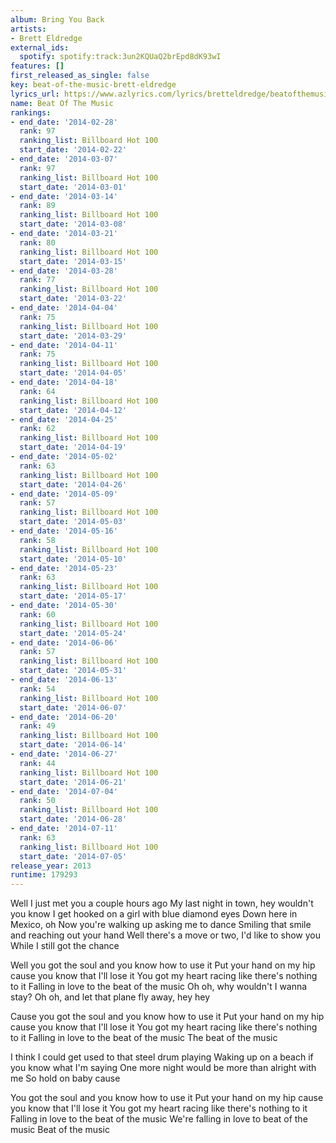 ```yaml
---
album: Bring You Back
artists:
- Brett Eldredge
external_ids:
  spotify: spotify:track:3un2KQUaQ2brEpd8dK93wI
features: []
first_released_as_single: false
key: beat-of-the-music-brett-eldredge
lyrics_url: https://www.azlyrics.com/lyrics/bretteldredge/beatofthemusic.html
name: Beat Of The Music
rankings:
- end_date: '2014-02-28'
  rank: 97
  ranking_list: Billboard Hot 100
  start_date: '2014-02-22'
- end_date: '2014-03-07'
  rank: 97
  ranking_list: Billboard Hot 100
  start_date: '2014-03-01'
- end_date: '2014-03-14'
  rank: 89
  ranking_list: Billboard Hot 100
  start_date: '2014-03-08'
- end_date: '2014-03-21'
  rank: 80
  ranking_list: Billboard Hot 100
  start_date: '2014-03-15'
- end_date: '2014-03-28'
  rank: 77
  ranking_list: Billboard Hot 100
  start_date: '2014-03-22'
- end_date: '2014-04-04'
  rank: 75
  ranking_list: Billboard Hot 100
  start_date: '2014-03-29'
- end_date: '2014-04-11'
  rank: 75
  ranking_list: Billboard Hot 100
  start_date: '2014-04-05'
- end_date: '2014-04-18'
  rank: 64
  ranking_list: Billboard Hot 100
  start_date: '2014-04-12'
- end_date: '2014-04-25'
  rank: 62
  ranking_list: Billboard Hot 100
  start_date: '2014-04-19'
- end_date: '2014-05-02'
  rank: 63
  ranking_list: Billboard Hot 100
  start_date: '2014-04-26'
- end_date: '2014-05-09'
  rank: 57
  ranking_list: Billboard Hot 100
  start_date: '2014-05-03'
- end_date: '2014-05-16'
  rank: 58
  ranking_list: Billboard Hot 100
  start_date: '2014-05-10'
- end_date: '2014-05-23'
  rank: 63
  ranking_list: Billboard Hot 100
  start_date: '2014-05-17'
- end_date: '2014-05-30'
  rank: 60
  ranking_list: Billboard Hot 100
  start_date: '2014-05-24'
- end_date: '2014-06-06'
  rank: 57
  ranking_list: Billboard Hot 100
  start_date: '2014-05-31'
- end_date: '2014-06-13'
  rank: 54
  ranking_list: Billboard Hot 100
  start_date: '2014-06-07'
- end_date: '2014-06-20'
  rank: 49
  ranking_list: Billboard Hot 100
  start_date: '2014-06-14'
- end_date: '2014-06-27'
  rank: 44
  ranking_list: Billboard Hot 100
  start_date: '2014-06-21'
- end_date: '2014-07-04'
  rank: 50
  ranking_list: Billboard Hot 100
  start_date: '2014-06-28'
- end_date: '2014-07-11'
  rank: 63
  ranking_list: Billboard Hot 100
  start_date: '2014-07-05'
release_year: 2013
runtime: 179293
---
```

Well I just met you a couple hours ago
My last night in town, hey wouldn't you know
I get hooked on a girl with blue diamond eyes
Down here in Mexico, oh
Now you're walking up asking me to dance
Smiling that smile and reaching out your hand
Well there's a move or two, I'd like to show you
While I still got the chance

Well you got the soul and you know how to use it
Put your hand on my hip cause you know that I'll lose it
You got my heart racing like there's nothing to it
Falling in love to the beat of the music
Oh oh, why wouldn't I wanna stay?
Oh oh, and let that plane fly away, hey hey

Cause you got the soul and you know how to use it
Put your hand on my hip cause you know that I'll lose it
You got my heart racing like there's nothing to it
Falling in love to the beat of the music
The beat of the music

I think I could get used to that steel drum playing
Waking up on a beach if you know what I'm saying
One more night would be more than alright with me
So hold on baby cause

You got the soul and you know how to use it
Put your hand on my hip cause you know that I'll lose it
You got my heart racing like there's nothing to it
Falling in love to the beat of the music
We're falling in love to beat of the music
Beat of the music
